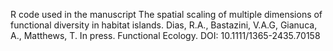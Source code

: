 R code used in the manuscript The spatial scaling of multiple dimensions of functional diversity in habitat islands.
Dias, R.A., Bastazini, V.A.G, Gianuca, A., Matthews, T. In press. Functional Ecology. DOI: 10.1111/1365-2435.70158
